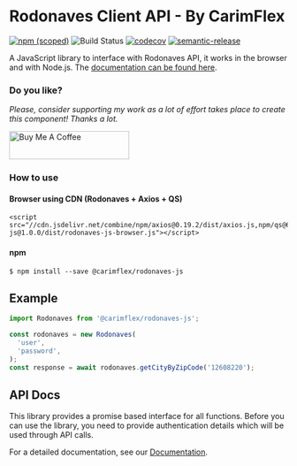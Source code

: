 # Rodonaves Client API - By CarimFlex

[![npm (scoped)](https://img.shields.io/npm/v/@carimflex/rodonaves-js.svg)](https://www.npmjs.com/package/@carimflex/rodonaves-js)
![Build Status](https://github.com/1carimflex/rodonaves-js/workflows/Test,%20build%20and%20deploy/badge.svg)
[![codecov](https://codecov.io/gh/1carimflex/rodonaves-js/branch/master/graph/badge.svg)](https://codecov.io/gh/1carimflex/rodonaves-js)
[![semantic-release](https://img.shields.io/badge/%20%20%F0%9F%93%A6%F0%9F%9A%80-semantic--release-e10079.svg)](https://github.com/semantic-release/semantic-release)

A JavaScript library to interface with Rodonaves API, it works in the browser and with Node.js. The [documentation can be found here](./DOCS).

### Do you like?
*Please, consider supporting my work as a lot of effort takes place to create this component! Thanks a lot.*

<a href="https://www.buymeacoffee.com/jonycelio" target="_blank"><img src="https://cdn.buymeacoffee.com/buttons/default-yellow.png" alt="Buy Me A Coffee" style="height: 51px !important;width: 217px !important;" ></a>


### How to use

#### Browser using CDN (Rodonaves + Axios + QS)
```
<script src="//cdn.jsdelivr.net/combine/npm/axios@0.19.2/dist/axios.js,npm/qs@6.9.3/dist/qs.js,npm/@carimflex/rodonaves-js@1.0.0/dist/rodonaves-js-browser.js"></script>
```

#### npm

```
$ npm install --save @carimflex/rodonaves-js
```

## Example

```js
import Rodonaves from '@carimflex/rodonaves-js';

const rodonaves = new Rodonaves(
  'user',
  'password',
);
const response = await rodonaves.getCityByZipCode('12608220');
```

## API Docs

This library provides a promise based interface for all functions. Before you
can use the library, you need to provide authentication details which will be
used through API calls.

For a detailed documentation, see our [Documentation](./DOCS.md).